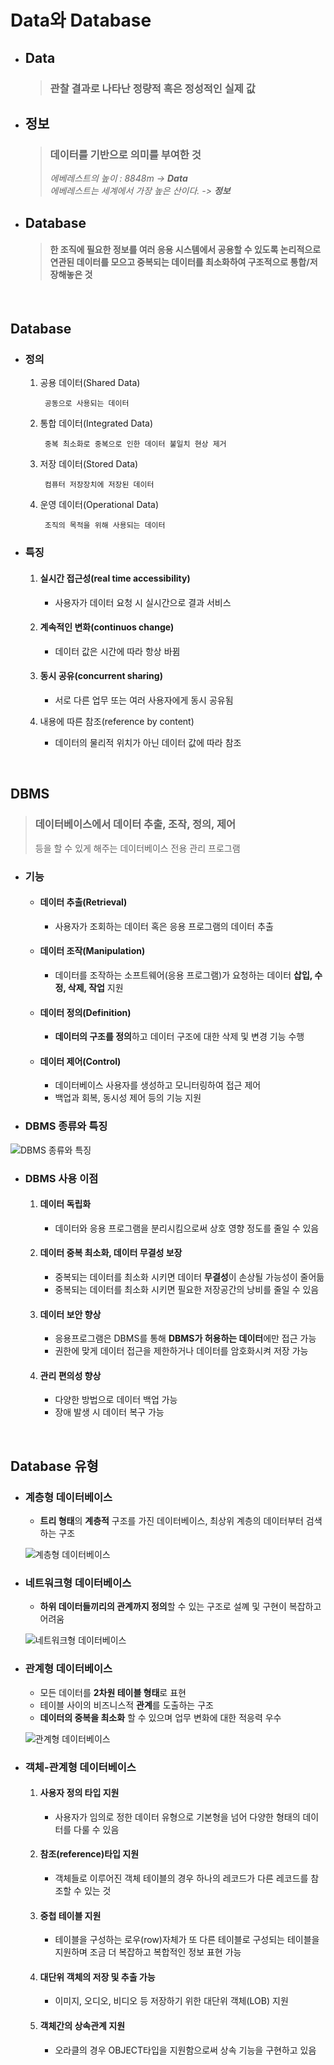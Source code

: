 # Data와 Database

- ## Data
    > ### 관찰 결과로 나타난 **정량적** 혹은 정성적인 실제 값

- ## 정보
    > ### 데이터를 기반으로 의미를 부여한 것
    > *에베레스트의 높이 : 8848m -> **Data***  
    > *에베레스트는 세계에서 가장 높은 산이다. -> **정보***

- ## Database
    > #### 한 조직에 필요한 정보를 여러 응용 시스템에서 공용할 수 있도록 **논리적**으로 연관된 데이터를 모으고 **중복되는 데이터를 최소화**하여 **구조적**으로 통합/저장해놓은 것  
    </br>


## Database
- ### 정의
    1. 공용 데이터(Shared Data)
    
            공동으로 사용되는 데이터
    
    2. 통합 데이터(Integrated Data)
   
            중복 최소화로 중복으로 인한 데이터 불일치 현상 제거
    
    3. 저장 데이터(Stored Data)

            컴퓨터 저장장치에 저장된 데이터
    
    4. 운영 데이터(Operational Data)

            조직의 목적을 위해 사용되는 데이터
            
- ### 특징
    1. #### 실시간 접근성(real time accessibility)
       - 사용자가 데이터 요청 시 실시간으로 결과 서비스

    2. #### 계속적인 변화(continuos change)
       - 데이터 값은 시간에 따라 항상 바뀜

    3. #### 동시 공유(concurrent sharing)
        - 서로 다른 업무 또는 여러 사용자에게 동시 공유됨

    4. 내용에 따른 참조(reference by content)
        - 데이터의 물리적 위치가 아닌 데이터 값에 따라 참조  

</br>

## DBMS
> ### 데이터베이스에서 데이터 **추출, 조작, 정의, 제어**
>  등을 할 수 있게 해주는 데이터베이스 전용 관리 프로그램

- ### 기능
    - #### 데이터 추출(Retrieval)
        - 사용자가 조회하는 데이터 혹은 응용 프로그램의 데이터 추출

    - #### 데이터 조작(Manipulation)
        - 데이터를 조작하는 소프트웨어(응용 프로그램)가 요청하는 데이터 **삽입, 수정, 삭제, 작업** 지원

    - #### 데이터 정의(Definition)    
        - **데이터의 구조를 정의**하고 데이터 구조에 대한 삭제 및 변경 기능 수행

    - #### 데이터 제어(Control)
        - 데이터베이스 사용자를 생성하고 모니터링하여 접근 제어
        - 백업과 회복, 동시성 제어 등의 기능 지원

- ### DBMS 종류와 특징
![DBMS 종류와 특징](https://velog.velcdn.com/images/jungjuyoung/post/39a8d1db-2556-4069-832c-fa1ff45284ac/image.png)

- ### DBMS 사용 이점
    1. #### 데이터 독립화
        - 데이터와 응용 프로그램을 분리시킴으로써 상호 영향 정도를 줄일 수 있음
    2. #### 데이터 중복 최소화, 데이터 **무결성** 보장
        - 중복되는 데이터를 최소화 시키면 데이터 **무결성**이 손상될 가능성이 줄어듦
        - 중복되는 데이터를 최소화 시키면 필요한 저장공간의 낭비를 줄일 수 있음

    3. #### 데이터 보안 향상
        - 응용프로그램은 DBMS를 통해 **DBMS가 허용하는 데이터**에만 접근 가능
        - 권한에 맞게 데이터 접근을 제한하거나 데이터를 암호화시켜 저장 가능

    4. #### 관리 편의성 향상
        - 다양한 방법으로 데이터 백업 가능
        - 장애 발생 시 데이터 복구 가능  
</br>

## Database 유형
- ### 계층형 데이터베이스
    - **트리 형태**의 **계층적** 구조를 가진 데이터베이스, 최상위 계층의 데이터부터 검색하는 구조

    ![계층형 데이터베이스](https://velog.velcdn.com/images/jungjuyoung/post/23237e78-7d63-4724-9448-4a02bc7665ff/image.png)

- ### 네트워크형 데이터베이스
    - **하위 데이터들끼리의 관계까지 정의**할 수 있는 구조로 설꼐 및 구현이 복잡하고 어려움

    ![네트워크형 데이터베이스](https://velog.velcdn.com/images/jungjuyoung/post/45024ecf-2207-40b2-809c-871c68ed9e47/image.png)

- ### 관계형 데이터베이스
    - 모든 데이터를 **2차원 테이블 형태**로 표현  
    - 테이블 사이의 비즈니스적 **관계**를 도출하는 구조
    - **데이터의 중복을 최소화** 할 수 있으며 업무 변화에 대한 적응력 우수

    ![관계형 데이터베이스](https://www.oppadu.com/wp-content/uploads/2021/03/%EA%B4%80%EA%B3%84%ED%98%95-%EB%8D%B0%EC%9D%B4%ED%84%B0%EB%B2%A0%EC%9D%B4%EC%8A%A4-%EA%B4%80%EA%B3%84-511x300.png)

- ###  객체-관계형 데이터베이스
    1. #### 사용자 정의 타입 지원
        - 사용자가 임의로 정한 데이터 유형으로 기본형을 넘어 다양한 형태의 데이터를 다룰 수 있음
    2. #### 참조(reference)타입 지원
        - 객체들로 이루어진 객체 테이블의 경우 하나의 레코드가 다른 레코드를 참조할 수 있는 것
    3. #### 중첩 테이블 지원
        - 테이블을 구성하는 로우(row)자체가 또 다른 테이블로 구성되는 테이블을 지원하며 조금 더 복잡하고 복합적인 정보 표현 가능
    4. #### 대단위 객체의 저장 및 추출 가능
        - 이미지, 오디오, 비디오 등 저장하기 위한 대단위 객체(LOB) 지원
    5. #### 객체간의 상속관계 지원
        - 오라클의 경우 OBJECT타입을 지원함으로써 상속 기능을 구현하고 있음